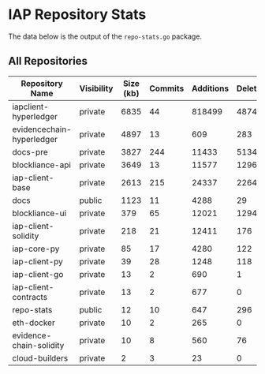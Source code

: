 # IAP Repository Stats

The data below is the output of the `repo-stats.go` package.

## All Repositories

Repository Name | Visibility | Size (kb) | Commits | Additions | Deletions | Authors
--------------- | ---------- | --------- | ------- | --------- | --------- | -------
iapclient-hyperledger | private | 6835 | 44 | 818499 | 487455 | 2
evidencechain-hyperledger | private | 4897 | 13 | 609 | 283 | 2
docs-pre | private | 3827 | 244 | 11433 | 5134 | 7
blockliance-api | private | 3649 | 13 | 11577 | 1296 | 3
iap-client-base | private | 2613 | 215 | 24337 | 2264 | 5
docs | public | 1123 | 11 | 4288 | 29 | 3
blockliance-ui | private | 379 | 65 | 12021 | 1294 | 4
iap-client-solidity | private | 218 | 21 | 12411 | 176 | 3
iap-core-py | private | 85 | 17 | 4280 | 122 | 2
iap-client-py | private | 39 | 28 | 1248 | 118 | 3
iap-client-go | private | 13 | 2 | 690 | 1 | 2
iap-client-contracts | private | 13 | 2 | 677 | 0 | 2
repo-stats | public | 12 | 10 | 647 | 296 | 1
eth-docker | private | 10 | 2 | 265 | 0 | 2
evidence-chain-solidity | private | 10 | 8 | 560 | 76 | 2
cloud-builders | private | 2 | 3 | 23 | 0 | 2
